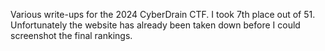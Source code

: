 Various write-ups for the 2024 CyberDrain CTF. I took 7th place out of 51. Unfortunately the website has already been taken down before I could 
screenshot the final rankings.
